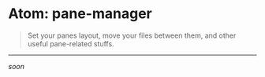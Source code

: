 # Atom: pane-manager

> Set your panes layout, move your files between them, and other useful pane-related stuffs.

* * *

_soon_
